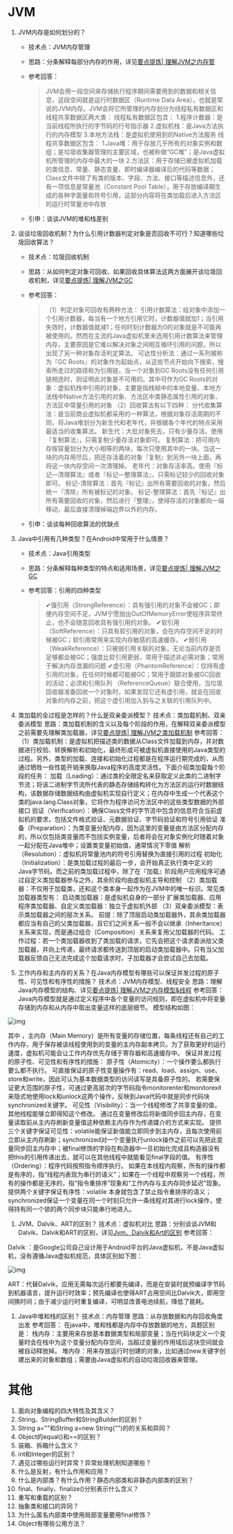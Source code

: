 # JVM
1. JVM内存是如何划分的？

   - 技术点：JVM内存管理

   - 思路：分条解释每部分内存的作用，详见[要点提炼| 理解JVM之内存管](https://www.jianshu.com/p/cd93567ed868)

   - 参考回答：

     > JVM会用一段空间来存储执行程序期间需要用到的数据和相关信息，这段空间就是运行时数据区（Runtime Data Area），也就是常说的JVM内存。JVM会将它所管理的内存划分为线程私有数据区和线程共享数据区两大类： 
     > 线程私有数据区包含： 
     > 1.程序计数器：是当前线程所执行的字节码的行号指示器 
     > 2.虚拟机栈：是Java方法执行的内存模型 
     > 3.本地方法栈：是虚拟机使用到的Native方法服务 
     > 线程共享数据区包含： 
     > 1.Java堆：用于存放几乎所有的对象实例和数组；是垃圾收集器管理的主要区域，也被称做“GC堆”；是Java虚拟机所管理的内存中最大的一块 
     > 2.方法区：用于存储已被虚拟机加载的类信息、常量、静态变量、即时编译器编译后的代码等数据；Class文件中除了有类的版本、字段、方法、接口等描述信息外，还有一项信息是常量池（Constant Pool Table），用于存放编译期生成的各种字面量和符号引用，这部分内容将在类加载后进入方法区的运行时常量池中存放

   - 引申：谈谈JVM的堆和栈差别

2. 谈谈垃圾回收机制？为什么引用计数器判定对象是否回收不可行？知道哪些垃圾回收算法？

   - 技术点：垃圾回收机制

   - 思路：从如何判定对象可回收、如果回收具体算法这两方面展开谈垃圾回收机制，详见[要点提炼| 理解JVM之GC](https://www.jianshu.com/p/a62697f00b85)

   - 参考回答：

     > （1）判定对象可回收有两种方法： 
     > 引用计数算法：给对象中添加一个引用计数器，每当有一个地方引用它时，计数器值就加1；当引用失效时，计数器值就减1；任何时刻计数器为0的对象就是不可能再被使用的。然而在主流的Java虚拟机里未选用引用计数算法来管理内存，主要原因是它难以解决对象之间相互循环引用的问题，所以出现了另一种对象存活判定算法。 
     > 可达性分析法：通过一系列被称为『GC Roots』的对象作为起始点，从这些节点开始向下搜索，搜索所走过的路径称为引用链，当一个对象到GC Roots没有任何引用链相连时，则证明此对象是不可用的。其中可作为GC Roots的对象：虚拟机栈中引用的对象，主要是指栈帧中的本地变量、本地方法栈中Native方法引用的对象、方法区中类静态属性引用的对象、方法区中常量引用的对象 
     > （2）回收算法有以下四种： 
     > 分代收集算法：是当前商业虚拟机都采用的一种算法，根据对象存活周期的不同，将Java堆划分为新生代和老年代，并根据各个年代的特点采用最适当的收集算法。 
     > 新生代：大批对象死去，只有少量存活。使用『复制算法』，只需复制少量存活对象即可。 
     > 复制算法：把可用内存按容量划分为大小相等的两块，每次只使用其中的一块。当这一块的内存用尽后，把还存活着的对象『复制』到另外一块上面，再将这一块内存空间一次清理掉。 
     > 老年代：对象存活率高。使用『标记—清理算法』或者『标记—整理算法』，只需标记较少的回收对象即可。 
     > 标记-清除算法：首先『标记』出所有需要回收的对象，然后统一『清除』所有被标记的对象。 
     > 标记-整理算法：首先『标记』出所有需要回收的对象，然后进行『整理』，使得存活的对象都向一端移动，最后直接清理掉端边界以外的内存。

   - 引申：谈谈每种回收算法的优缺点

3. Java中引用有几种类型？在Android中常用于什么情景？

   - 技术点：Java引用类型

   - 思路：分条解释每种类型的特点和适用场景，详见[要点提炼| 理解JVM之GC](https://www.jianshu.com/p/a62697f00b85)

   - 参考回答：引用的四种类型

     > ✔强引用（StrongReference）：具有强引用的对象不会被GC；即便内存空间不足，JVM宁愿抛出OutOfMemoryError使程序异常终止，也不会随意回收具有强引用的对象。 
     > ✔软引用（SoftReference）：只具有软引用的对象，会在内存空间不足的时候被GC；软引用常用来实现内存敏感的高速缓存。 
     > ✔弱引用（WeakReference）：只被弱引用关联的对象，无论当前内存是否足够都会被GC；强度比软引用更弱，常用于描述非必需对象；常用于解决内存泄漏的问题 
     > ✔虚引用（PhantomReference）：仅持有虚引用的对象，在任何时候都可能被GC；常用于跟踪对象被GC回收的活动；必须和引用队列 （ReferenceQueue）联合使用，当垃圾回收器准备回收一个对象时，如果发现它还有虚引用，就会在回收对象的内存之前，把这个虚引用加入到与之关联的引用队列中。

4. 类加载的全过程是怎样的？什么是双亲委派模型？ 
   技术点：类加载机制、双亲委派模型 
   思路：类加载机制的含义以及每个阶段的作用，在解释双亲委派模型之前需要先理解类加载器，详见[要点提炼| 理解JVM之类加载机制](https://www.jianshu.com/p/9ea809edebb6) 
   参考回答： 
   （1）类加载机制：是虚拟机把描述类的数据从Class文件加载到内存，并对数据进行校验、转换解析和初始化，最终形成可被虚拟机直接使用的Java类型的过程。另外，类型的加载、连接和初始化过程都是在程序运行期完成的，从而通过牺牲一些性能开销来换取Java程序的高度灵活性。下面介绍类加载每个阶段的任务： 
   加载（Loading）：通过类的全限定名来获取定义此类的二进制字节流；将该二进制字节流所代表的静态存储结构转化为方法区的运行时数据结构，该数据存储数据结构由虚拟机实现自行定义；在内存中生成一个代表这个类的java.lang.Class对象，它将作为程序访问方法区中的这些类型数据的外部接口 
   验证（Verification）：确保Class文件的字节流中包含的信息符合当前虚拟机的要求，包括文件格式验证、元数据验证、字节码验证和符号引用验证 
   准备（Preparation）：为类变量分配内存，因为这里的变量是由方法区分配内存的，所以仅包括类变量而不包括实例变量，后者将会在对象实例化时随着对象一起分配在Java堆中；设置类变量初始值，通常情况下零值 
   解析（Resolution）：虚拟机将常量池内的符号引用替换为直接引用的过程 
   初始化（Initialization）：是类加载过程的最后一步，会开始真正执行类中定义的Java字节码。而之前的类加载过程中，除了在『加载』阶段用户应用程序可通过自定义类加载器参与之外，其余阶段均由虚拟机主导和控制 
   （2）类加载器：不仅用于加载类，还和这个类本身一起作为在JVM中的唯一标识。常见类加载器类型有： 
   启动类加载器：是虚拟机自身的一部分 
   扩展类加载器、应用程序类加载器、自定义类加载器：独立于虚拟机外部 
   （3）双亲委派模型：表示类加载器之间的层次关系。 
   前提：除了顶层启动类加载器外，其余类加载器都应当有自己的父类加载器，且它们之间关系一般不会以继承（Inheritance）关系来实现，而是通过组合（Composition）关系来复用父加载器的代码。 
   工作过程：若一个类加载器收到了类加载的请求，它先会把这个请求委派给父类加载器，并向上传递，最终请求都传送到顶层的启动类加载器中。只有当父加载器反馈自己无法完成这个加载请求时，子加载器才会尝试自己去加载。

5. 工作内存和主内存的关系？在Java内存模型有哪些可以保证并发过程的原子性、可见性和有序性的措施？ 
   技术点：JVM内存模型、线程安全 
   思路：理解Java内存模型的结构、详见[要点提炼| 理解JVM之内存模型&线程](https://www.jianshu.com/p/90a036212cb4) 
   参考回答：Java内存模型就是通过定义程序中各个变量的访问规则，即在虚拟机中将变量存储到内存和从内存中取出变量这样的底层细节。 
   模型结构如图：

![img](./imgs/0.47476163514387926.png)

其中 ，主内存（Main Memory）是所有变量的存储位置，每条线程还有自己的工作内存，用于保存被该线程使用到的变量的主内存副本拷贝。为了获取更好的运行速度，虚拟机可能会让工作内存优先存储于寄存器和高速缓存中。 
保证并发过程的原子性、可见性和有序性的措施： 
原子性（Atomicity）：一个操作要么都执行要么都不执行。 
可直接保证的原子性变量操作有：read、load、assign、use、store和write，因此可认为基本数据类型的访问读写是具备原子性的。 
若需要保证更大范围的原子性，可通过更高层次的字节码指令monitorenter和monitorexit来隐式地使用lock和unlock这两个操作，反映到Java代码中就是同步代码块synchronized关键字。 
可见性（Visibility）：当一个线程修改了共享变量的值，其他线程能够立即得知这个修改。 
通过在变量修改后将新值同步回主内存，在变量读取前从主内存刷新变量值这种依赖主内存作为传递媒介的方式来实现。 
提供三个关键字保证可见性：volatile能保证新值能立即同步到主内存，且每次使用前立即从主内存刷新；synchronized对一个变量执行unlock操作之前可以先把此变量同步回主内存中；被final修饰的字段在构造器中一旦初始化完成且构造器没有把this的引用传递出去，就可以在其他线程中就能看见final字段的值。 
有序性（Ordering）：程序代码按照指令顺序执行。 
如果在本线程内观察，所有的操作都是有序的，指“线程内表现为串行的语义”；如果在一个线程中观察另一个线程，所有的操作都是无序的，指“指令重排序”现象和“工作内存与主内存同步延迟”现象。 
提供两个关键字保证有序性：volatile 本身就包含了禁止指令重排序的语义；synchronized保证一个变量在同一个时刻只允许一条线程对其进行lock操作，使得持有同一个锁的两个同步块只能串行地进入。

1. JVM、Dalvik、ART的区别？ 
   技术点：虚拟机对比 
   思路：分别谈谈JVM和Dalvik、Dalvik和ART的区别，详见[Jvm、Dalvik和Art的区别](https://www.jianshu.com/p/59d98244fb52) 
   参考回答：

Dalvik ：是Google公司自己设计用于Android平台的Java虚拟机，不是Java虚拟机，没有遵循Java虚拟机规范，具体区别如下图：

![img](./imgs/0.40180054529837284.png)

ART：代替Dalvik，应用无需每次运行都要先编译，而是在安装时就预编译字节码到机器语言，提升运行时效率；预先编译也使得ART占用空间比Dalvik大，即用空间换时间；由于减少运行时重复编译，可明显改善电池续航，降低了能耗。

1. Java中堆和栈的区别？ 
   技术点：内存管理 
   思路：从存放数据和内存回收角度出发 
   参考回答： 在java中，堆和栈都是内存中存放数据的地方，具题区别是： 
   栈内存：主要用来存放基本数据类型和局部变量；当在代码块定义一个变量时会在栈中为这个变量分配内存空间，当超过变量的作用域后这块空间就会被自动释放掉。 
   堆内存：用来存放运行时创建的对象，比如通过new关键字创建出来的对象和数组；需要由Java虚拟机的自动垃圾回收器来管理。

# 其他

1. 面向对象编程的四大特性及其含义？ 
1. String、StringBuffer和StringBuilder的区别？ 
1. String a=""和String a=new String("")的的关系和异同？ 
1. Object的equal()和==的区别？ 
1. 装箱、拆箱什么含义？ 
1. int和Integer的区别？ 
1. 遇见过哪些运行时异常？异常处理机制知道哪些？ 
1. 什么是反射，有什么作用和应用？ 
1. 什么是内部类？有什么作用？静态内部类和非静态内部类的区别？ 
1. final、finally、finalize()分别表示什么含义？ 
1. 重写和重载的区别？ 
1. 抽象类和接口的异同？ 
1. 为什么匿名内部类中使用局部变量要用final修饰？ 
1. Object有哪些公用方法？ 